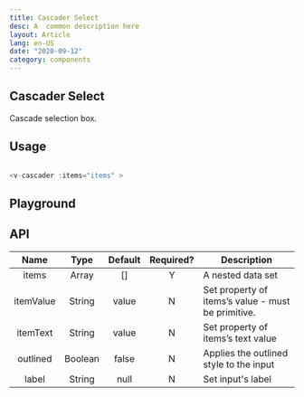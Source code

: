 ```yaml
---
title: Cascader Select
desc: A  common description here 
layout: Article
lang: en-US
date: "2020-09-12"
category: components
---
```



## Cascader Select

Cascade selection box. 


## Usage

``` js

<v-cascader :items="items" >

```


## Playground

<v-example file="ex-cascader" lang="js"> </v-example>



## API

|   Name    |  Type   | Default | Required? | Description                                        |
| :-------: | :-----: | :-----: | :-------: | -------------------------------------------------- |
|   items   |  Array  |   []    |     Y     | A nested data set                                  |
| itemValue | String  |  value  |     N     | Set property of items’s value - must be primitive. |
| itemText  | String  |  value  |     N     | Set property of items’s text value                 |
| outlined  | Boolean |  false  |     N     | Applies the outlined style to the input            |
|   label   | String  |  null   |     N     | Set input's label                                  |


